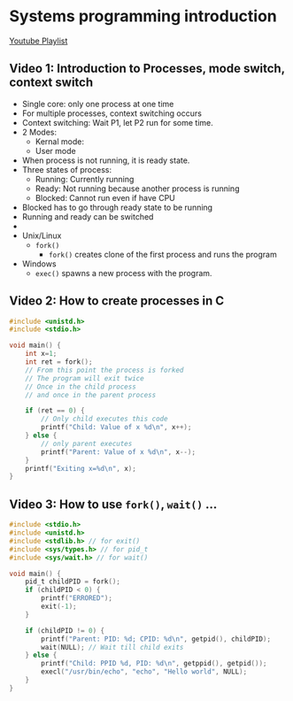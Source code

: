   [_metadata_title]:- "Systems programming introduction"
  [_metadata_date]:- "2019-01-13"
  [_metadata_tags]:- "systems,blah"

# Systems programming introduction

[Youtube Playlist](https://www.youtube.com/watch?v=wVNvEGe2UOA&list=PLPXsMt57rLtjNzxZBDg9xJB7KT83WStBO)

## Video 1: Introduction to Processes, mode switch, context switch

- Single core: only one process at one time
- For multiple processes, context switching occurs
- Context switching: Wait P1, let P2 run for some time.
- 2 Modes:
  - Kernal mode:
  - User mode
- When process is not running, it is ready state.
- Three states of process:
  - Running: Currently running
  - Ready: Not running because another process is running
  - Blocked: Cannot run even if have CPU
- Blocked has to go through ready state to be running
- Running and ready can be switched 
-
- Unix/Linux
  - `fork()`
    - `fork()` creates clone of the first process and runs the program
- Windows
  - `exec()` spawns a new process with the program.

## Video 2: How to create processes in C

```c
#include <unistd.h>
#include <stdio.h>

void main() {
    int x=1;
    int ret = fork();
    // From this point the process is forked
    // The program will exit twice
    // Once in the child process
    // and once in the parent process

    if (ret == 0) {
        // Only child executes this code
        printf("Child: Value of x %d\n", x++);
    } else {
        // only parent executes
        printf("Parent: Value of x %d\n", x--);
    }
    printf("Exiting x=%d\n", x);
}
```

## Video 3: How to use `fork()`, `wait()` ...

```c
#include <stdio.h>
#include <unistd.h>
#include <stdlib.h> // for exit()
#include <sys/types.h> // for pid_t
#include <sys/wait.h> // for wait()

void main() {
    pid_t childPID = fork();
    if (childPID < 0) {
        printf("ERRORED");
        exit(-1);
    }

    if (childPID != 0) {
        printf("Parent: PID: %d; CPID: %d\n", getpid(), childPID);
        wait(NULL); // Wait till child exits
    } else {
        printf("Child: PPID %d, PID: %d\n", getppid(), getpid());
        execl("/usr/bin/echo", "echo", "Hello world", NULL);
    }
}
```

